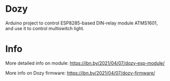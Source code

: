 # Dozy
Arduino project to control ESP8285-based DIN-relay module ATMS1601, and use it to control multiswitch light.

# Info
More detailed info on module: https://ibn.by/2021/04/07/dozy-esp-module/ 

More info on Dozy firmware: https://ibn.by/2021/04/07/dozy-firmware/
